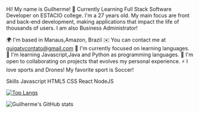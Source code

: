 Hi! My name is Guilherme! 👋
Currently Learning Full Stack Software Developer on ESTACIO college.
I'm a 27 years old. My main focus are front and back-end development, making applications that impact the life of thousands of users.
I am also Business Administrator! 

🌍 I'm based in Manaus,Amazon, Brazil
✉️ You can contact me at guigatvcontato@gmail.com
🚀 I'm currently focused on learning languages.
🧠 I'm learning Javascript,Java and Python as programming languages.
🤝 I'm open to collaborating on projects that evolves my personal experience.
⚡ I love sports and Drones! My favorite sport is Soccer!


Skills
Javascript HTML5 CSS React NodeJS 

[![Top Langs](https://github-readme-stats.vercel.app/api/top-langs/?username=guigasah)](https://github.com/anuraghazra/github-readme-stats)

![Guilherme's GitHub stats](https://github-readme-stats.vercel.app/api?username=guigasah&show_icons=true&theme=radical)
